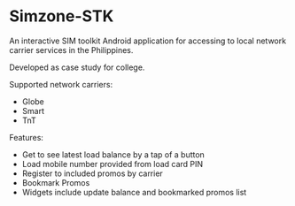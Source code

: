 # Simzone-STK
An interactive SIM toolkit Android application for accessing to local network carrier services in the Philippines.

Developed as case study for college.

Supported network carriers:
- Globe
- Smart
- TnT

Features:
- Get to see latest load balance by a tap of a button
- Load mobile number provided from load card PIN
- Register to included promos by carrier
- Bookmark Promos
- Widgets include update balance and bookmarked promos list
